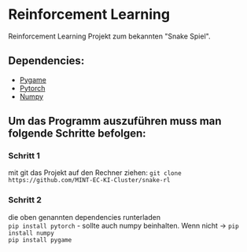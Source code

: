 # Reinforcement Learning
Reinforcement Learning Projekt zum bekannten "Snake Spiel".


## Dependencies:
-  [Pygame](https://www.pygame.org/download.shtml)
-  [Pytorch](https://pytorch.org/)
-  [Numpy](https://numpy.org/)
## Um das Programm auszuführen muss man folgende Schritte befolgen:
### Schritt 1
mit git das Projekt auf den Rechner ziehen: `git clone https://github.com/MINT-EC-KI-Cluster/snake-rl`

### Schritt 2
die oben genannten dependencies runterladen  
`pip install pytorch` - sollte auch numpy beinhalten. Wenn nicht -> `pip install numpy`  
`pip install pygame`


